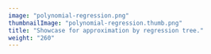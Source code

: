 ```yaml
---
image: "polynomial-regression.png"
thumbnailImage: "polynomial-regression.thumb.png"
title: "Showcase for approximation by regression tree."
weight: "260"
---
```

